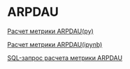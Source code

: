 # ARPDAU
[Расчет метрики ARPDAU(py)](test_arpdau.py)

[Расчет метрики ARPDAU(ipynb)](test_arpdau.ipynb)

[SQL-запрос расчета метрики ARPDAU](SQL_ARPDAU)
